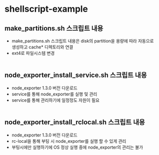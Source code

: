 # shellscript-example



## make_partitions.sh 스크립트 내용
* make_partitions.sh 스크립트 내용은 disk의 partition을 용량에 따라 자동으로 생성하고 cache* 디렉토리와 연결
* ext4로 파일시스템 변경
</br></br>

## node_exporter_install_service.sh 스크립트 내용
* node_exporter 1.3.0 버전 다운로드
* service를 통해 node_exporter를 실행 및 관리
* service를 통해 관리하기에 일정정도 자원이 필요
</br></br>

## node_exporter_install_rclocal.sh 스크립트 내용
* node_exporter 1.3.0 버전 다운로드
* rc-local을 통해 부팅 시 node_exporter를 실행 할 수 있게 관리
* 부팅시에만 실행하기에 OS 정상 실행 중에 node_exporter의 관리는 불가
</br></br>


